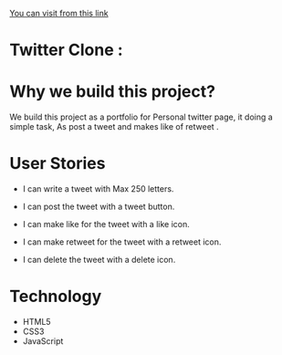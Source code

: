 [You can visit  from this link]( https://mahmoudjd95.github.io/Twitter-Clone/)
# Twitter Clone :


# Why we build this project?
We build this project as a portfolio for Personal twitter page, it doing a simple task, As post a tweet and makes like of retweet .


# User Stories

* I can write a tweet with Max 250 letters.

* I can post the tweet  with a tweet button.

* I can make like for the tweet  with a like icon.

* I can make retweet for the tweet  with a retweet icon.

* I can delete   the tweet  with a delete icon.




# Technology
* HTML5
* CSS3
* JavaScript

